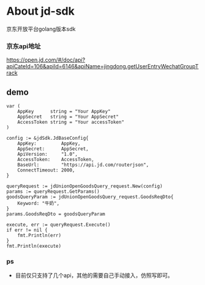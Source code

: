 #   About jd-sdk
京东开放平台golang版本sdk

### 京东api地址
<https://open.jd.com/#/doc/api?apiCateId=106&apiId=6146&apiName=jingdong.getUserEntryWechatGroupTrack>


##  demo

    var (
        AppKey      string = "Your AppKey"
        AppSecret   string = "Your AppSecret"
        AccessToken string = "Your accessToken"
    )

    config := &jdSdk.JdBaseConfig{
        AppKey:         AppKey,
        AppSecret:      AppSecret,
        ApiVersion:     "1.0",
        AccessToken:    AccessToken,
        BaseUrl:        "https://api.jd.com/routerjson",
        ConnectTimeout: 2000,
    }

    queryRequest := jdUnionOpenGoodsQuery_request.New(config)
    params := queryRequest.GetParams()
	goodsQueryParam := jdUnionOpenGoodsQuery_request.GoodsReqDto{
		Keyword: "牛奶",
	}
	params.GoodsReqDto = goodsQueryParam

	execute, err := queryRequest.Execute()
	if err != nil {
		fmt.Println(err)
	}
	fmt.Println(execute)

### ps

-   目前仅只支持了几个api，其他的需要自己手动接入，仿照写即可。